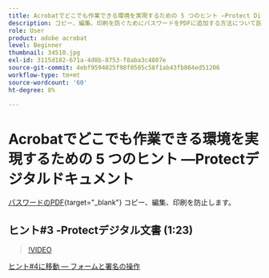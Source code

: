 ```yaml
---
title: Acrobatでどこでも作業できる環境を実現するための 5 つのヒント —Protect Digital Documents
description: コピー、編集、印刷を防ぐためにパスワードをPDFに追加する方法について説明します
role: User
product: adobe acrobat
level: Beginner
thumbnail: 34510.jpg
exl-id: 3115d182-671a-4d8b-8753-f8aba3c4807e
source-git-commit: 4ebf9594025f98f0505c58f1ab43fb864ed51206
workflow-type: tm+mt
source-wordcount: '60'
ht-degree: 8%

---
```


# Acrobatでどこでも作業できる環境を実現するための 5 つのヒント —Protectデジタルドキュメント

[パスワードのPDF](https://www.adobe.com/acrobat/online/password-protect-pdf.html){target="_blank"}  コピー、編集、印刷を防止します。

## ヒント#3 -Protectデジタル文書 (1:23)

>[!VIDEO](https://video.tv.adobe.com/v/34510?quality=12&learn=on&hidetitle=true)

[ヒント#4に移動 — フォームと署名の操作](work-with-forms-and-signatures.md)